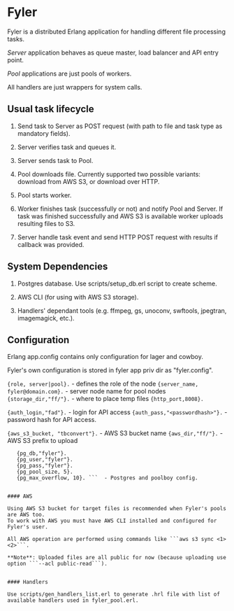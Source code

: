 Fyler
=====

Fyler is a distributed Erlang application for handling different file processing tasks.

_Server_ application behaves as queue master, load balancer and API entry point.

_Pool_ applications are just pools of workers.

All handlers are just wrappers for system calls.

Usual task lifecycle
--------------------

1. Send task to Server as POST request (with path to file and task type as mandatory fields).

2. Server verifies task and queues it.

3. Server sends task to Pool.

4. Pool downloads file. Currently supported two possible variants: download from AWS S3, or download over HTTP.

5. Pool starts worker.

6. Worker finishes task (successfully or not) and notify Pool and Server. If task was finished successfully and AWS S3 is available
worker uploads resulting files to S3.

7. Server handle task event and send HTTP POST request with results if callback was provided.


System Dependencies
-------------

1. Postgres database.
Use scripts/setup_db.erl script to create scheme.

2. AWS CLI (for using with AWS S3 storage).

3. Handlers' dependant tools (e.g. ffmpeg, gs, unoconv, swftools, jpegtran, imagemagick, etc.).

Configuration
-------------

Erlang app.config contains only configuration for lager and cowboy.

Fyler's own configuration is stored in fyler app priv dir as "fyler.config".

```{role, server|pool}.``` - defines the role of the node
```{server_name, fyler@domain.com}.``` - server node name for pool nodes
```{storage_dir,"ff/"}.``` - where to place temp files
```{http_port,8008}.```

```{auth_login,"fad"}.```  - login for API access
```{auth_pass,"<passwordhash>"}.``` - password hash for API access.

```{aws_s3_bucket, "tbconvert"}.``` - AWS S3 bucket name
```{aws_dir,"ff/"}.``` - AWS S3 prefix to upload

```{pg_host,"127.0.0.1"}.
   {pg_db,"fyler"}.
   {pg_user,"fyler"}.
   {pg_pass,"fyler"}.
   {pg_pool_size, 5}.
   {pg_max_overflow, 10}. ```  - Postgres and poolboy config.


#### AWS

Using AWS S3 bucket for target files is recommended when Fyler's pools are AWS too.
To work with AWS you must have AWS CLI installed and configured for Fyler's user.

All AWS operation are performed using commands like ```aws s3 sync <1> <2>```.

**Note**: Uploaded files are all public for now (because uploading use option ```--acl public-read```).


#### Handlers

Use scripts/gen_handlers_list.erl to generate .hrl file with list of available handlers used in fyler_pool.erl.
